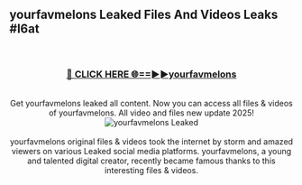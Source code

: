 ## yourfavmelons Leaked Files And Videos Leaks #l6at
<br>
<div align="center">
<h3><a href="https://watchclip.my.id/yourfavmelons" rel="nofollow">🔴 CLICK HERE 🌐==►►yourfavmelons</a></h3>
<br>
Get yourfavmelons leaked all content. Now you can access all files & videos of yourfavmelons. All video and files new update 2025!
<br>
<a href="https://watchclip.my.id/yourfavmelons" rel="nofollow" data-target="animated-image.originalLink"><img src="https://i.ibb.co.com/WyWwxjT/player-gif2.gif" alt="yourfavmelons Leaked" style="max-width: 100%; display: inline-block;" data-target="animated-image.originalImage"></a>
<br><br>
yourfavmelons original files & videos took the internet by storm and amazed viewers on various Leaked social media platforms. yourfavmelons, a young and talented digital creator, recently became famous thanks to this interesting files & videos.
</div>
<br>